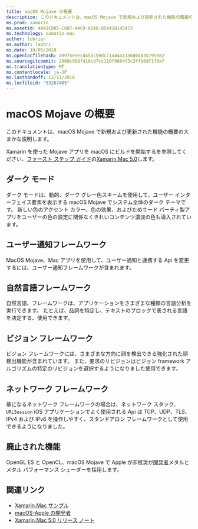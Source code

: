 ```yaml
---
title: macOS Mojave の概要
description: このドキュメントは、macOS Mojave で新規および更新された機能の概要の大まかな説明します。
ms.prod: xamarin
ms.assetid: 4A41CD85-C807-44C9-85AB-B5441B145A73
ms.technology: xamarin-mac
author: lobrien
ms.author: laobri
ms.date: 10/05/2018
ms.openlocfilehash: a9975eeec445ac59dc71a44a1156804835795982
ms.sourcegitcommit: 2868c968f418cd7cc110f9664f3c3ffb6df1f9af
ms.translationtype: MT
ms.contentlocale: ja-JP
ms.lasthandoff: 12/11/2018
ms.locfileid: "53267405"
---
```

# <a name="introduction-to-macos-mojave"></a>macOS Mojave の概要

このドキュメントは、macOS Mojave で新規および更新された機能の概要の大まかな説明します。

Xamarin を使った Mojave アプリを macOS にビルドを開始するを参照してください、[ファースト ステップ ガイド](~/mac/platform/introduction-to-macos-mojave/get-started.md)の[Xamarin.Mac 5.0](https://developer.xamarin.com/releases/mac/xamarin.mac_5/xamarin.mac_5.0/)します。

## <a name="dark-mode"></a>ダーク モード

ダーク モードは、動的、ダーク グレー色スキームを使用して、ユーザー インターフェイス要素を表示する macOS Mojave でシステム全体のダーク テーマです。 新しい色のアクセント カラー、色の効果、およびためサード パーティ製アプリをユーザーの色の設定に関係なくきれいコンテンツ濃淡の色も導入されています。

## <a name="user-notifications-framework"></a>ユーザー通知フレームワーク

MacOS Mojave、Mac アプリを使用して、ユーザー通知と連携する Api を変更するには、ユーザー通知フレームワークが含まれます。

## <a name="natural-language-framework"></a>自然言語フレームワーク

自然言語、フレームワークは、アプリケーションをさまざまな種類の言語分析を実行できます。 たとえば、品詞を特定し、テキストのブロックで表される言語を決定する、使用できます。

## <a name="vision-framework"></a>ビジョン フレームワーク

ビジョン フレームワークには、さまざまな方向に顔を検出できる強化された顔検出機能が含まれています。 また、要求のリビジョンはビジョン framework アルゴリズムの特定のリビジョンを選択するようになりました使用できます。

## <a name="network-framework"></a>ネットワーク フレームワーク

基になるネットワーク フレームワークの場合は、ネットワーク スタック、 `URLSession` iOS アプリケーションでよく使用される Api は TCP、UDP、TLS、IPv4 および IPv6 を操作しやすく、スタンドアロン フレームワークとして使用できるようになりました。

## <a name="deprecations"></a>廃止された機能

OpenGL ES と OpenCL、macOS Mojave で Apple が非推奨が[開発者](https://developer.apple.com/macos/whats-new/)メタルとメタル パフォーマンス シェーダーを採用します。

## <a name="related-links"></a>関連リンク

- [Xamarin.Mac サンプル](https://developer.xamarin.com/samples/mac/)
- [macOS-Apple の開発者](https://developer.apple.com/macos/)
- [Xamarin.Mac 5.0 リリース ノート](https://docs.microsoft.com/xamarin/mac/release-notes/5/5.0/)
